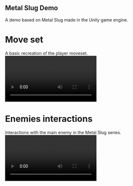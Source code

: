 ## Metal Slug Demo

A demo based on Metal Slug made in the Unity game engine.

# Move set

A basic recreation of the player moveset.
[<video controls src="./extra/moveset.mp4" title="Player Movset" type="video/mp4">](https://github.com/Wachamuli/MetalSlugBootleg/blob/main/extra/moveset.mp4)


# Enemies interactions

Interactions with the main enemy in the Metal Slug series.
[<video controls src="./extra/enemy_interaction.mp4" title="Interactions" type="video/mp4">](https://github.com/Wachamuli/MetalSlugBootleg/blob/main/extra/enemy_interaction.mp4)
